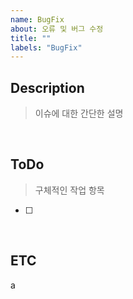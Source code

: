 ```yaml
---
name: BugFix
about: 오류 및 버그 수정
title: ""
labels: "BugFix"
---
```


## Description

> 이슈에 대한 간단한 설명

 <br>

## ToDo

> 구체적인 작업 항목

- [ ]

<br>

## ETC

a
